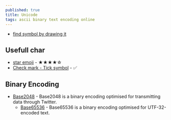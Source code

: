 ```yaml
---
published: true
title: Unicode
tags: ascii binary text encoding online
---
```

- [find symbol by drawing it](https://tell.wtf/)

## Usefull char
- [star emoji](https://fsymbols.com/signs/stars/) - ★★★★☆
- [Check mark - Tick symbol](https://fsymbols.com/signs/tick/) - ✅

## Binary Encoding
- [Base2048](https://github.com/qntm/base2048) - Base2048 is a binary encoding optimised for transmitting data through Twitter. 
	- [Base65536](https://github.com/qntm/base65536) - Base65536 is a binary encoding optimised for UTF-32-encoded text.
